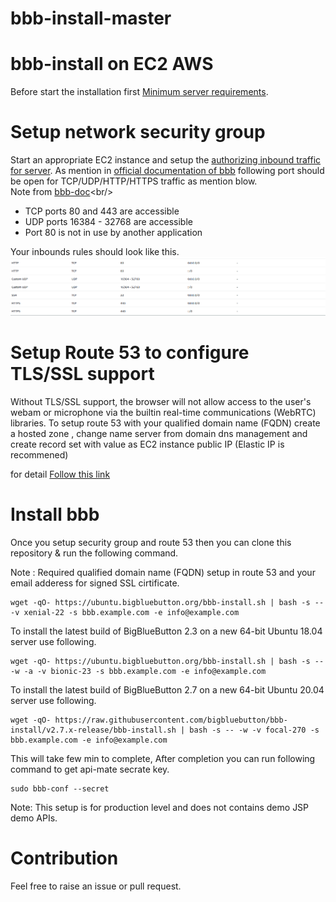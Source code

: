 # bbb-install-master
 

# bbb-install on EC2 AWS

Before start the installation first [Minimum server requirements](https://docs.bigbluebutton.org/2.2/install.html#minimum-server-requirements).

# Setup network security group
Start an appropriate EC2 instance and setup the [authorizing inbound traffic for server](https://docs.aws.amazon.com/AWSEC2/latest/UserGuide/authorizing-access-to-an-instance.html). 
As mention in [official documentation of bbb](https://docs.bigbluebutton.org/2.2/install.html#Install_) following port should be open for TCP/UDP/HTTP/HTTPS traffic as mention blow.<br/>
Note from [bbb-doc](https://docs.bigbluebutton.org/2.2/install.html#Install_)<br/>
* TCP ports 80 and 443 are accessible
* UDP ports 16384 - 32768 are accessible
* Port 80 is not in use by another application

Your inbounds rules should look like this.<br/>
![bbb-install.sh](images/ec2networkinbounds.png?raw=true "bbb-install.sh")

# Setup Route 53 to configure TLS/SSL support

Without TLS/SSL support, the browser will not allow access to the user's webam or microphone via the builtin real-time communications (WebRTC) libraries.
To setup route 53 with your qualified domain name (FQDN) create a hosted zone , change name server from domain dns management and create record set with value as EC2 instance public IP (Elastic IP is recommened)

for detail [Follow this link](https://docs.aws.amazon.com/Route53/latest/DeveloperGuide/routing-to-ec2-instance.html)

# Install bbb

Once you setup security group and route 53 then you can clone this repository & run the following command.<br/>

Note : Required qualified domain name (FQDN) setup in route 53 and your email adderess for signed SSL cirtificate.

```
wget -qO- https://ubuntu.bigbluebutton.org/bbb-install.sh | bash -s -- -v xenial-22 -s bbb.example.com -e info@example.com

```

To install the latest build of BigBlueButton 2.3 on a new 64-bit Ubuntu 18.04 server use following.<br/>
```
wget -qO- https://ubuntu.bigbluebutton.org/bbb-install.sh | bash -s -- -w -a -v bionic-23 -s bbb.example.com -e info@example.com
```
To install the latest build of BigBlueButton 2.7 on a new 64-bit Ubuntu 20.04 server use following.<br/>
```
wget -qO- https://raw.githubusercontent.com/bigbluebutton/bbb-install/v2.7.x-release/bbb-install.sh | bash -s -- -w -v focal-270 -s bbb.example.com -e info@example.com
```


This will take few min to complete, After completion you can run following command to get api-mate secrate key.

```
sudo bbb-conf --secret
```
Note: This setup is for production level and does not contains demo JSP demo APIs.

# Contribution 

Feel free to raise an issue or pull request.
